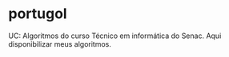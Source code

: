 # portugol
UC: Algoritmos do curso Técnico em informática do Senac. Aqui disponibilizar meus algoritmos.
